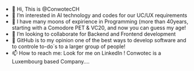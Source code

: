 - 👋 Hi, This is @ConwotecCH
- 👀 I’m interested in AI technology and codes for our UC/UX requirements
- 🌱 I have many moons of expirience in Programming (more than 40years, starting with a Comodore PET & VC20, and now you can guess my age!
- 💞️ I’m looking to collaborate for Backend and Frontend development
- 🌱 GitHub is to my opinion one of the best ways to develop software and to controle to-do´s to a larger group of people!
- 📫 How to reach me: Look for me on LinkedIn ! Conwotec is a Luxembourg based Company....

<!---
ConwotecCH/ConwotecCH is a ✨ special ✨ repository because its `README.md` (this file) appears on your GitHub profile.
You can click the Preview link to take a look at your changes.
--->
